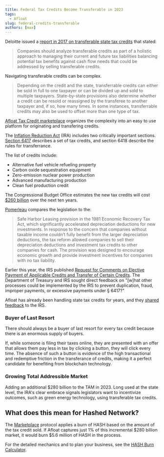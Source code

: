 ```yaml
---
title: Federal Tax Credits Become Transferable in 2023
tags:
  - Afloat
slug: federal-credits-transferable
authors: [max]
---
```

<head>
  <title>Federal Tax Credits Become Transferable in 2023</title>
  <meta charSet="utf-8" />
  <meta property="og:image" content="https://docs.hashed.network/img/networked-desk-cartoon.png" />
  <meta property="twitter:description" content="The Afloat Tax Credit Marketplace, powered by Hashed Network, poised to capture big share of the incremental $280 billion TAM in January" />
  <meta property="og:description" content="The Afloat Tax Credit Marketplace, powered by Hashed Network, poised to capture big share of the incremental $280 billion TAM in January" />
  <meta property="og:title" content="Federal Tax Credits Become Transferable in 2023" />
  <meta property="og:url" content="https://docs.hashed.network/blog/federal-credits-transferable" />
</head>

Deloitte issued a [report in 2017 on transferable state tax credits](https://www2.deloitte.com/content/dam/Deloitte/us/Documents/Tax/us-tax-transferable-state-tax-credits-and-incentives.pdf) that stated: 

> Companies should analyze transferable credits as part of a holistic approach to managing their current and
future tax liabilities balancing potential tax benefits against cash flow needs that could be addressed by
selling transferable credits.

Navigating transferable credits can be complex.

> Depending on the credit and the state, transferrable credits can either be sold in full to one taxpayer or can
be divided up and sold to multiple taxpayers. State-by-state provisions also determine whether a credit can
be resold or reassigned by the transferee to another taxpayer and, if so, how many times. In some
instances, transferrable credits may also be used to offset more than one type of tax.

[Afloat Tax Credit marketplace](https://stayafloat.io) organizes the complexity into an easy to use platform for originating and transfering credits. 

The [Inflation Reduction Act](https://www.congress.gov/bill/117th-congress/house-bill/5376/text) (IRA) includes two critically important sections. [Section 6417](https://www.irs.gov/pub/irs-drop/n-22-50.pdf) describes a set of tax credits, and section 6418 describe the rules for transferrance.

The list of credits include: 
- Alternative fuel vehicle refueling property
- Carbon oxide sequestration equipment
- Zero-emission nuclear power production
- Advanced manufacturing production
- Clean fuel production credit

The Congressional Budget Office estimates the new tax credits will cost [$260 billion](https://taxfoundation.org/inflation-reduction-act-green-energy-tax-credits/) over the next ten years. 

[Pomerleau](https://www.niskanencenter.org/refundability-and-transferability-clean-energy-tax-credits-inflation-reduction-act/) compares the legislation to the: 

> Safe Harbor Leasing provision in the 1981 Economic Recovery Tax Act, which significantly accelerated depreciation deductions for new investments. In response to the concern that companies without taxable income couldn’t fully benefit from the larger depreciation deductions, the tax reform allowed companies to sell their depreciation deductions and investment tax credits to other companies for cash. The provision was designed to encourage economic growth and provide investment incentives for companies with no tax liability. 

Earlier this year, the IRS published [Request for Comments on Elective Payment of Applicable Credits and Transfer of Certain Credits](https://www.irs.gov/pub/irs-drop/n-22-50.pdf). The Department of Treasury and IRS sought direct feedback on "[w]hat other processes could be implemented by the IRS to prevent duplication, fraud, improper payments, or excessive payments under § 6417?" 

Afloat has already been handling state tax credits for years, and they [shared feedback](https://stayafloat.io/#/media) to the IRS.

### Buyer of Last Resort
There should always be a buyer of last resort for every tax credit because there is an enormous supply of buyers.

If, while someone is filing their taxes online, they are presented with an offer that allows them pay less in tax by clicking a button, they will click every time. The absence of such a button is evidence of the high transactional and redemptive friction in the transferance of credits, making it a perfect candidate for benefiting from blockchain technology.

### Growing Total Addressible Market
Adding an additional $280 billion to the TAM in 2023. Long used at the state level, the IRA's clear embrace signals legislators want to incentivize outcomes, such as green energy technology, using transferable tax credits. 

## What does this mean for Hashed Network? 
The [Marketplace](https://docs.hashed.network/docs/marketplaces) protocol applies a burn of HASH based on the amount of the tax credit sold. If Afloat captures just 1% of this incremental $280 billion market, it would burn $5.6 million of HASH in the process.

For the detailed mechanics and to plan your business, see the [HASH Burn Calculator](https://docs.google.com/spreadsheets/d/1R3OIVNQGBGw9Amq1Y6zXhHQMWR3fwQYrEdKZdOFY6sI/edit?usp=sharing).